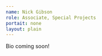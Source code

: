 ```yaml
---
name: Nick Gibson
role: Associate, Special Projects
portait: none
layout: plain
---
```


Bio coming soon!